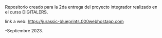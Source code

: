 Repositorio creado para la 2da entrega del proyecto integrador realizado en el curso DIGITALERS. 


link a web: https://jurassic-blueprints.000webhostapp.com

-Septiembre 2023.
